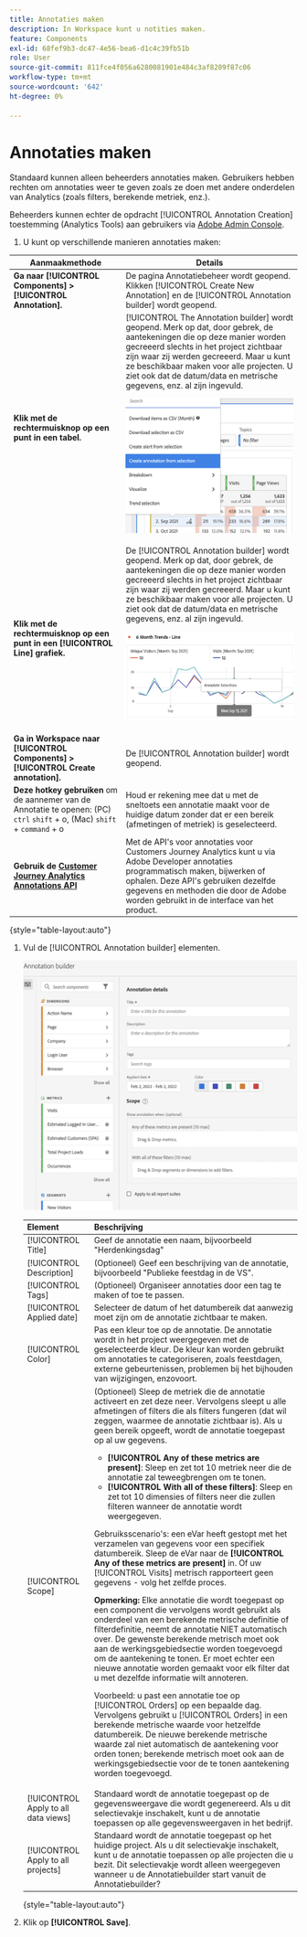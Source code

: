 ```yaml
---
title: Annotaties maken
description: In Workspace kunt u notities maken.
feature: Components
exl-id: 68fef9b3-dc47-4e56-bea6-d1c4c39fb51b
role: User
source-git-commit: 811fce4f056a6280081901e484c3af8209f87c06
workflow-type: tm+mt
source-wordcount: '642'
ht-degree: 0%

---
```


# Annotaties maken

Standaard kunnen alleen beheerders annotaties maken. Gebruikers hebben rechten om annotaties weer te geven zoals ze doen met andere onderdelen van Analytics (zoals filters, berekende metriek, enz.).

Beheerders kunnen echter de opdracht [!UICONTROL Annotation Creation] toestemming (Analytics Tools) aan gebruikers via [Adobe Admin Console](https://experienceleague.adobe.com/docs/analytics/admin/admin-console/permissions/analytics-tools.html).

1. U kunt op verschillende manieren annotaties maken:

| Aanmaakmethode | Details |
| --- | --- |
| **Ga naar [!UICONTROL Components] > [!UICONTROL Annotation].** | De pagina Annotatiebeheer wordt geopend. Klikken [!UICONTROL Create New Annotation] en de [!UICONTROL Annotation builder] wordt geopend. |
| **Klik met de rechtermuisknop op een punt in een tabel.** | [!UICONTROL The Annotation builder] wordt geopend. Merk op dat, door gebrek, de aantekeningen die op deze manier worden gecreeerd slechts in het project zichtbaar zijn waar zij werden gecreeerd. Maar u kunt ze beschikbaar maken voor alle projecten. U ziet ook dat de datum/data en metrische gegevens, enz. al zijn ingevuld.<p>![](assets/annotate-table.png) |
| **Klik met de rechtermuisknop op een punt in een [!UICONTROL Line] grafiek.** | De [!UICONTROL Annotation builder] wordt geopend. Merk op dat, door gebrek, de aantekeningen die op deze manier worden gecreeerd slechts in het project zichtbaar zijn waar zij werden gecreeerd. Maar u kunt ze beschikbaar maken voor alle projecten. U ziet ook dat de datum/data en metrische gegevens, enz. al zijn ingevuld.<p>![](assets/annotate-line.png) |
| **Ga in Workspace naar [!UICONTROL Components] > [!UICONTROL Create annotation].** | De [!UICONTROL Annotation builder] wordt geopend. |
| **Deze hotkey gebruiken** om de aannemer van de Annotatie te openen: (PC) `ctrl` `shift` + o, (Mac) `shift` + `command` + o | Houd er rekening mee dat u met de sneltoets een annotatie maakt voor de huidige datum zonder dat er een bereik (afmetingen of metriek) is geselecteerd. |
| **Gebruik de [Customer Journey Analytics Annotations API](https://developer.adobe.com/cja-apis/docs/endpoints/annotations/)** | Met de API&#39;s voor annotaties voor Customers Journey Analytics kunt u via Adobe Developer annotaties programmatisch maken, bijwerken of ophalen. Deze API&#39;s gebruiken dezelfde gegevens en methoden die door de Adobe worden gebruikt in de interface van het product. |

{style="table-layout:auto"}

1. Vul de [!UICONTROL Annotation builder] elementen.

   ![Venster met details over annotaties waarin de velden en opties worden weergegeven die in de volgende sectie worden beschreven.](assets/ann-builder.png)

   | Element | Beschrijving |
   | --- | --- |
   | [!UICONTROL Title] | Geef de annotatie een naam, bijvoorbeeld &quot;Herdenkingsdag&quot; |
   | [!UICONTROL Description] | (Optioneel) Geef een beschrijving van de annotatie, bijvoorbeeld &quot;Publieke feestdag in de VS&quot;. |
   | [!UICONTROL Tags] | (Optioneel) Organiseer annotaties door een tag te maken of toe te passen. |
   | [!UICONTROL Applied date] | Selecteer de datum of het datumbereik dat aanwezig moet zijn om de annotatie zichtbaar te maken. |
   | [!UICONTROL Color] | Pas een kleur toe op de annotatie. De annotatie wordt in het project weergegeven met de geselecteerde kleur. De kleur kan worden gebruikt om annotaties te categoriseren, zoals feestdagen, externe gebeurtenissen, problemen bij het bijhouden van wijzigingen, enzovoort. |
   | [!UICONTROL Scope] | (Optioneel) Sleep de metriek die de annotatie activeert en zet deze neer. Vervolgens sleept u alle afmetingen of filters die als filters fungeren (dat wil zeggen, waarmee de annotatie zichtbaar is). Als u geen bereik opgeeft, wordt de annotatie toegepast op al uw gegevens.<ul><li>**[!UICONTROL Any of these metrics are present]**: Sleep en zet tot 10 metriek neer die de annotatie zal teweegbrengen om te tonen.</li><li>**[!UICONTROL With all of these filters]**: Sleep en zet tot 10 dimensies of filters neer die zullen filteren wanneer de annotatie wordt weergegeven.</li></ul><p>Gebruiksscenario&#39;s: een eVar heeft gestopt met het verzamelen van gegevens voor een specifiek datumbereik. Sleep de eVar naar de **[!UICONTROL Any of these metrics are present]** in. Of uw [!UICONTROL Visits] metrisch rapporteert geen gegevens - volg het zelfde proces.<p>**Opmerking:** Elke annotatie die wordt toegepast op een component die vervolgens wordt gebruikt als onderdeel van een berekende metrische definitie of filterdefinitie, neemt de annotatie NIET automatisch over. De gewenste berekende metrisch moet ook aan de werkingsgebiedsectie worden toegevoegd om de aantekening te tonen. Er moet echter een nieuwe annotatie worden gemaakt voor elk filter dat u met dezelfde informatie wilt annoteren.<p>Voorbeeld: u past een annotatie toe op [!UICONTROL Orders] op een bepaalde dag. Vervolgens gebruikt u [!UICONTROL Orders] in een berekende metrische waarde voor hetzelfde datumbereik. De nieuwe berekende metrische waarde zal niet automatisch de aantekening voor orden tonen; berekende metrisch moet ook aan de werkingsgebiedsectie voor de te tonen aantekening worden toegevoegd. |
   | [!UICONTROL Apply to all data views] | Standaard wordt de annotatie toegepast op de gegevensweergave die wordt gegenereerd. Als u dit selectievakje inschakelt, kunt u de annotatie toepassen op alle gegevensweergaven in het bedrijf. |
   | [!UICONTROL Apply to all projects] | Standaard wordt de annotatie toegepast op het huidige project. Als u dit selectievakje inschakelt, kunt u de annotatie toepassen op alle projecten die u bezit. Dit selectievakje wordt alleen weergegeven wanneer u de Annotatiebuilder start vanuit de Annotatiebuilder? |

   {style="table-layout:auto"}

1. Klik op **[!UICONTROL Save]**.
